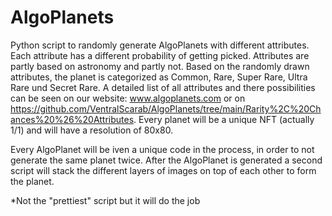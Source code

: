 # AlgoPlanets

Python script to randomly generate AlgoPlanets with different attributes. 
Each attribute has a different probability of getting picked. Attributes are partly based on astronomy and partly not. Based on the randomly drawn attributes, the planet is categorized as Common, Rare, Super Rare, Ultra Rare und Secret Rare. A detailed list of all attributes and there possibilities can be seen on our website: www.algoplanets.com or on https://github.com/VentralScarab/AlgoPlanets/tree/main/Rarity%2C%20Chances%20%26%20Attributes. 
Every planet will be a unique NFT (actually 1/1) and will have a resolution of 80x80. 

Every AlgoPlanet will be iven a unique code in the process, in order to not generate the same planet twice. After the AlgoPlanet is generated a second script will stack the different layers of images on top of each other to form the planet.

*Not the "prettiest" script but it will do the job

